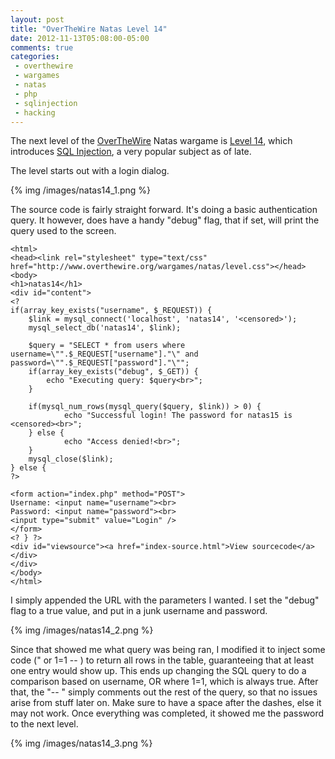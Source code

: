 ```yaml
---
layout: post
title: "OverTheWire Natas Level 14"
date: 2012-11-13T05:08:00-05:00
comments: true
categories:
 - overthewire
 - wargames
 - natas
 - php
 - sqlinjection
 - hacking
---
```


The next level of the [OverTheWire](http://www.overthewire.org) Natas wargame is [Level 14](http://www.overthewire.org/wargames/natas/natas14.shtml), which introduces [SQL Injection](https://www.owasp.org/index.php/SQL_Injection), a very popular subject as of late.

<!-- more -->

The level starts out with a login dialog.

{% img /images/natas14_1.png %}

The source code is fairly straight forward. It's doing a basic authentication query. It however, does have a handy "debug" flag, that if set, will print the query used to the screen. 

```
<html> 
<head><link rel="stylesheet" type="text/css" href="http://www.overthewire.org/wargames/natas/level.css"></head> 
<body> 
<h1>natas14</h1> 
<div id="content"> 
<? 
if(array_key_exists("username", $_REQUEST)) { 
    $link = mysql_connect('localhost', 'natas14', '<censored>'); 
    mysql_select_db('natas14', $link); 
     
    $query = "SELECT * from users where username=\"".$_REQUEST["username"]."\" and password=\"".$_REQUEST["password"]."\"";
    if(array_key_exists("debug", $_GET)) { 
        echo "Executing query: $query<br>"; 
    } 

    if(mysql_num_rows(mysql_query($query, $link)) > 0) { 
            echo "Successful login! The password for natas15 is <censored><br>"; 
    } else { 
            echo "Access denied!<br>"; 
    } 
    mysql_close($link); 
} else { 
?> 

<form action="index.php" method="POST"> 
Username: <input name="username"><br> 
Password: <input name="password"><br> 
<input type="submit" value="Login" /> 
</form> 
<? } ?> 
<div id="viewsource"><a href="index-source.html">View sourcecode</a></div> 
</div> 
</body> 
</html> 
```

I simply appended the URL with the parameters I wanted. I set the "debug" flag to a true value, and put in a junk username and password.

{% img /images/natas14_2.png %}

Since that showed me what query was being ran, I modified it to inject some code (" or 1=1 -- ) to return all rows in the table, guaranteeing that at least one entry would show up. This ends up changing the SQL query to do a comparison based on username, OR where 1=1, which is always true. After that, the "-- " simply comments out the rest of the query, so that no issues arise from stuff later on. Make sure to have a space after the dashes, else it may not work. Once everything was completed, it showed me the password to the next level.

{% img /images/natas14_3.png %}
